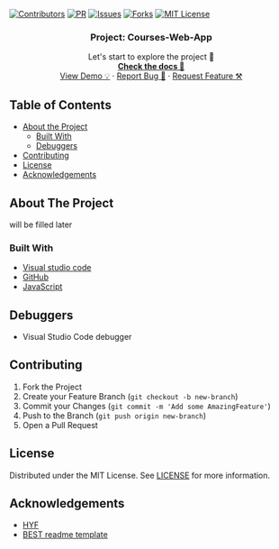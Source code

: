[![Contributors][contributors-shield]][contributors-url] [![PR][pr-shield]][pr-url] [![Issues][issues-shield]][issues-url] [![Forks][forks-shield]][forks-url] [![MIT License][license-shield]][license-url]

  <h3 align="center">Project: Courses-Web-App</h3>

  <p align="center">
    Let's start to explore the project 🚀 
    <br />
    <a href="https://mametur.github.io/restful-courses"><strong>Check the docs 📄</strong></a>
    <br />
    <a href="https://mametur.github.io/restful-courses/">View Demo 💡</a>
    ·
    <a href="https://github.com/mametur/restful-courses/issues?q=is%3Aissue+is%3Aclosed">Report Bug 🐞</a>
    ·
    <a href="https://github.com/mametur/restful-courses/pulls?q=is%3Apr+is%3Aclosed">Request Feature ⚒</a>
  </p>
</p>

## Table of Contents

- [About the Project](#about-the-project)
  - [Built With](#built-with)
  - [Debuggers](#debuggers)
- [Contributing](#contributing)
- [License](#license)
- [Acknowledgements](#acknowledgements)

## About The Project

will be filled later

### Built With

- [Visual studio code](https://code.visualstudio.com/)
- [GitHub](https://github.com)
- [JavaScript](https://www.javascript.com/)

## Debuggers

- Visual Studio Code debugger

## Contributing

1. Fork the Project
2. Create your Feature Branch (`git checkout -b new-branch`)
3. Commit your Changes (`git commit -m 'Add some AmazingFeature'`)
4. Push to the Branch (`git push origin new-branch`)
5. Open a Pull Request

<!-- LICENSE -->

## License

Distributed under the MIT License. See [LICENSE](https://github.com/mametur/restful-courses/blob/main/LICENSE) for more information.

## Acknowledgements

- [HYF](https://hackyourfuture.be/)
- [BEST readme template](https://github.com/othneildrew/Best-README-Template/blob/master/README.md)

<!-- MARKDOWN LINKS & IMAGES -->
<!-- https://www.markdownguide.org/basic-syntax/#reference-style-links -->

[contributors-shield]: https://img.shields.io/badge/5-Contributors%20-brightgreen
[contributors-url]: https://github.com/mametur/restful-courses/graphs/contributors
[forks-shield]: https://img.shields.io/badge/-Forks-blue
[forks-url]: https://github.com/mametur/restful-courses/network/members
[issues-shield]: https://img.shields.io/badge/-ISSUES-green
[issues-url]: https://github.com/mametur/restful-courses/issues?q=is%3Aissue+is%3Aclosed
[pr-shield]: https://img.shields.io/badge/-Pull%20Requests%20-blue
[pr-url]: https://github.com/mametur/restful-courses/pulls?q=is%3Apr+is%3Aclosed
[license-shield]: https://img.shields.io/badge/-LICENSE-brightgreen
[license-url]: https://github.com/mametur/restful-courses/blob/main/LICENSE
